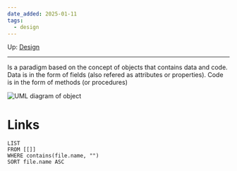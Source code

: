 ```yaml
---
date_added: 2025-01-11
tags:
  - design
---
```

Up: [Design](Design.md)
___
Is a paradigm based on the concept of objects that contains data and code. Data is in the form of fields (also refered as attributes or properties). Code is in the form of methods (or procedures)

![UML diagram of object](Pasted%20image%2020250111053152.png)
# Links
```dataview
LIST
FROM [[]]
WHERE contains(file.name, "")
SORT file.name ASC
```
